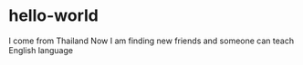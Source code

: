 # hello-world
I come from Thailand Now I am finding new friends and someone can teach English language
